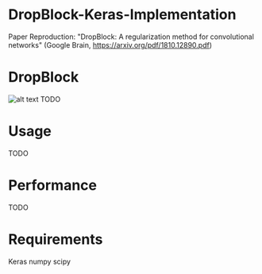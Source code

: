 # DropBlock-Keras-Implementation
Paper Reproduction: "DropBlock: A regularization method for convolutional networks" (Google Brain, https://arxiv.org/pdf/1810.12890.pdf)

 # DropBlock
![alt text](https://github.com/iantimmis/DropBlock-Keras-Implementation/blob/master/images/DropBlock.png)
TODO

# Usage
TODO

# Performance
TODO

# Requirements
Keras
numpy
scipy
